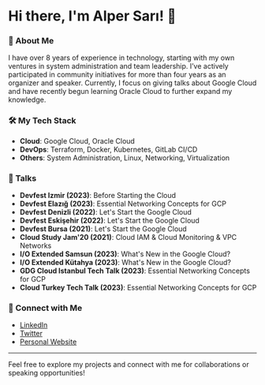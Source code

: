 # Hi there, I'm Alper Sarı! 👋

### 🌟 About Me
I have over 8 years of experience in technology, starting with my own ventures in system administration and team leadership. I’ve actively participated in community initiatives for more than four years as an organizer and speaker. Currently, I focus on giving talks about Google Cloud and have recently begun learning Oracle Cloud to further expand my knowledge.

### 🛠️ My Tech Stack
- **Cloud**: Google Cloud, Oracle Cloud
- **DevOps**: Terraform, Docker, Kubernetes, GitLab CI/CD
- **Others**: System Administration, Linux, Networking, Virtualization 

### 🎤 Talks
- **Devfest Izmir (2023)**: Before Starting the Cloud
- **Devfest Elazığ (2023)**: Essential Networking Concepts for GCP
- **Devfest Denizli (2022)**: Let's Start the Google Cloud
- **Devfest Eskişehir (2022)**: Let's Start the Google Cloud
- **Devfest Bursa (2021)**: Let's Start the Google Cloud
- **Cloud Study Jam'20 (2021)**: Cloud IAM & Cloud Monitoring & VPC Networks
- **I/O Extended Samsun (2023)**: What's New in the Google Cloud?
- **I/O Extended Kütahya (2023)**: What's New in the Google Cloud?
- **GDG Cloud Istanbul Tech Talk (2023)**: Essential Networking Concepts for GCP
- **Cloud Turkey Tech Talk (2023)**: Essential Networking Concepts for GCP


### 🔗 Connect with Me
- [LinkedIn](https://www.linkedin.com/in/alpernbt)
- [Twitter](https://twitter.com/alpernbt)
- [Personal Website](https://alpersari.net.tr)

---

Feel free to explore my projects and connect with me for collaborations or speaking opportunities!
